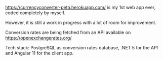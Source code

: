 https://currencyconverter-peta.herokuapp.com/ is my 1st web app ever, coded completely by myself. 

However, it is still a work in progress with a lot of room for improvement.

Conversion rates are being fetched from an API available on https://openexchangerates.org/

Tech stack: PostgreSQL as conversion rates database, .NET 5 for the API and Angular 11 for the client app.
